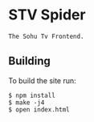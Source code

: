 # STV Spider

	The Sohu Tv Frontend.

## Building

  To build the site run:

```
$ npm install
$ make -j4
$ open index.html
```
